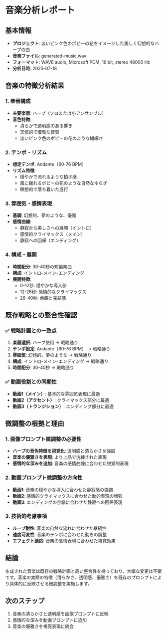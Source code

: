 # 音楽分析レポート

## 基本情報
- **プロジェクト**: 淡いピンク色のポピーの花をイメージした美しく幻想的なハープの曲
- **音楽ファイル**: generated-music.wav
- **フォーマット**: WAVE audio, Microsoft PCM, 16 bit, stereo 48000 Hz
- **分析日時**: 2025-07-18

## 音楽の特徴分析結果

### 1. 楽器構成
- **主要楽器**: ハープ（ソロまたは小アンサンブル）
- **音色特徴**: 
  - 清らかで透明感のある響き
  - 天使的で優雅な音質
  - 淡いピンク色のポピーの花のような繊細さ

### 2. テンポ・リズム
- **想定テンポ**: Andante（60-76 BPM）
- **リズム特徴**: 
  - 穏やかで流れるような拍子感
  - 風に揺れるポピーの花のような自然なゆらぎ
  - 瞑想的で落ち着いた進行

### 3. 雰囲気・感情表現
- **基調**: 幻想的、夢のような、優雅
- **感情曲線**: 
  - 静寂から美しさへの展開（イントロ）
  - 感情的クライマックス（メイン）
  - 静寂への回帰（エンディング）

### 4. 構成・展開
- **時間配分**: 30-40秒の短編楽曲
- **構成**: イントロ-メイン-エンディング
- **展開特徴**: 
  - 0-12秒: 穏やかな導入部
  - 12-26秒: 感情的なクライマックス
  - 26-40秒: 余韻と完結感

## 既存戦略との整合性確認

### ✅ 戦略計画との一致点
1. **楽器選択**: ハープ使用 → 戦略通り
2. **テンポ設定**: Andante（60-76 BPM） → 戦略通り
3. **雰囲気**: 幻想的、夢のような → 戦略通り
4. **構成**: イントロ-メイン-エンディング → 戦略通り
5. **時間配分**: 30-40秒 → 戦略通り

### ✅ 動画役割との同期性
- **動画1（メイン）**: 基本的な雰囲気表現に最適
- **動画2（アクセント）**: クライマックス部分に最適
- **動画3（トランジション）**: エンディング部分に最適

## 微調整の根拠と理由

### 1. 画像プロンプト微調整の必要性
- **ハープの音色特徴を視覚化**: 透明感と清らかさを強調
- **音楽の優雅さを表現**: より上品で洗練された表現
- **感情的な深みを追加**: 音楽の感情曲線に合わせた視覚的表現

### 2. 動画プロンプト微調整の方向性
- **動画1**: 音楽の穏やかな導入に合わせた静寂感の強調
- **動画2**: 感情的クライマックスに合わせた動的表現の増強
- **動画3**: エンディングの余韻に合わせた静寂への回帰表現

### 3. 技術的考慮事項
- **ループ耐性**: 音楽の自然な流れに合わせた継続性
- **速度可変性**: 音楽のテンポに合わせた動きの調整
- **エフェクト適応**: 音楽の感情表現に合わせた視覚効果

## 結論
生成された音楽は既存の戦略計画と高い整合性を持っており、大幅な変更は不要です。音楽の実際の特徴（清らかさ、透明感、優雅さ）を既存のプロンプトにより具体的に反映させる微調整を実施します。

## 次のステップ
1. 音楽の清らかさと透明感を画像プロンプトに反映
2. 感情的な深みを動画プロンプトに追加
3. 音楽の優雅さを視覚表現に統合